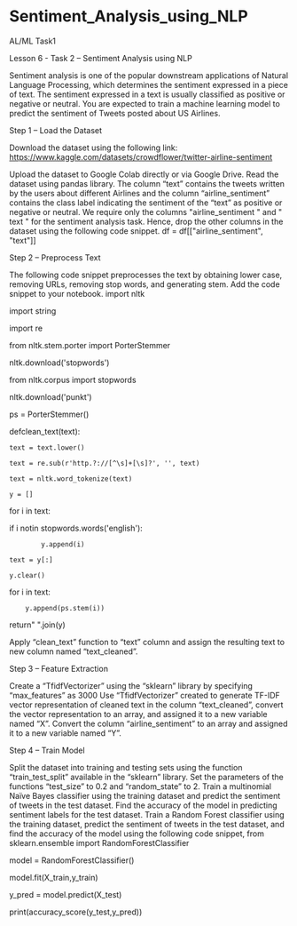 # Sentiment_Analysis_using_NLP
AL/ML Task1

Lesson 6 - Task 2 – Sentiment Analysis using NLP


Sentiment analysis is one of the popular downstream applications of Natural Language Processing, which determines the sentiment expressed in a piece of text. The sentiment expressed in a text is usually classified as positive or negative or neutral. You are expected to train a machine learning model to predict the sentiment of Tweets posted about US Airlines.  



Step 1 – Load the Dataset

Download the dataset using the following link:
https://www.kaggle.com/datasets/crowdflower/twitter-airline-sentiment

Upload the dataset to Google Colab directly or via Google Drive.
Read the dataset using pandas library.
The column “text” contains the tweets written by the users about different Airlines and the column “airline_sentiment” contains the class label indicating the sentiment of the “text” as positive or negative or neutral. We require only the columns "airline_sentiment " and " text " for the sentiment analysis task. Hence, drop the other columns in the dataset using the following code snippet.
df = df[["airline_sentiment", "text"]]



Step 2 – Preprocess Text

The following code snippet preprocesses the text by obtaining lower case, removing URLs, removing stop words, and generating stem. Add the code snippet to your notebook.
import nltk

import string

import re



from nltk.stem.porter import PorterStemmer



nltk.download('stopwords')

from nltk.corpus import stopwords



nltk.download('punkt')

ps = PorterStemmer()





defclean_text(text):

    text = text.lower()

    text = re.sub(r'http.?://[^\s]+[\s]?', '', text)

    text = nltk.word_tokenize(text)

    y = []

for i in text:

if i notin stopwords.words('english'):

            y.append(i)

    text = y[:]

    y.clear()

for i in text:

        y.append(ps.stem(i))

return" ".join(y)



Apply “clean_text” function to “text” column and assign the resulting text to new column named “text_cleaned”.


Step 3 – Feature Extraction

Create a “TfidfVectorizer” using the “sklearn” library by specifying “max_features” as 3000
Use “TfidfVectorizer”  created to generate TF-IDF vector representation of cleaned text in the column “text_cleaned”, convert the vector representation to an array, and assigned it to a new variable named “X”.
Convert the column “airline_sentiment” to an array and assigned it to a new variable named “Y”.


Step 4 – Train Model

Split the dataset into training and testing sets using the function “train_test_split” available in the “sklearn” library. Set the parameters of the functions “test_size” to 0.2 and “random_state” to 2.
Train a multinomial Naïve Bayes classifier using the training dataset and predict the sentiment of tweets in the test dataset. Find the accuracy of the model in predicting sentiment labels for the test dataset.
Train a Random Forest classifier using the training dataset, predict the sentiment of tweets in the test dataset, and find the accuracy of the model using the following code snippet,
from sklearn.ensemble import RandomForestClassifier



model = RandomForestClassifier()

model.fit(X_train,y_train)

y_pred = model.predict(X_test)

print(accuracy_score(y_test,y_pred))

